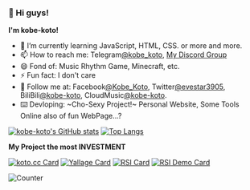 ### 👋 Hi guys!

**I'm kobe-koto!**


- 🌱 I’m currently learning JavaScript, HTML, CSS. or more and more.
- 📫 How to reach me: Telegram[@kobe_koto](https://t.me/kobe_koto), [My Discord Group](https://discord.gg/HPX5zu8vYX)
- 😄 Fond of: Music Rhythm Game, Minecraft, etc.
- ⚡ Fun fact: I don't care
- 👯 Follow me at: Facebook[@Kobe_Koto](https://www.facebook.com/profile.php?id=100075633594530), Twitter[@evestar3905](https://twitter.com/evestar3905), BiliBili[@kobe-koto](https://space.bilibili.com/275678621), CloudMusic[@kobe-koto](https://music.163.com/user/home?id=1352374026).
- ⌨️ Devloping: ~Cho-Sexy Project!~ Personal Website, Some Tools Online also of fun WebPage...?


[![kobe-koto's GitHub stats](http://gh-stats.koto.cc/api?username=kobe-koto&show_icons=true&theme=dracula&bg_color=DEG,ff9a9e,ff9a9e,fecfef&title_color=ffffff&hide_border=true&locale=zh-tw)](https://github.com/kobe-koto)
[![Top Langs](http://gh-stats.koto.cc/api/top-langs/?username=kobe-koto&layout=compact&show_icons=true&theme=dracula&bg_color=DEG,fbc2eb,a6c1ee&title_color=ffffff&hide_border=true&locale=zh-tw)](https://github.com/kobe-koto)

**My Project the most INVESTMENT**

[![koto.cc Card](http://gh-stats.koto.cc/api/pin/?username=kobe-koto&repo=kobe-koto.github.io&show_icons=true&theme=dracula&bg_color=DEG,667eea,764ba2&title_color=ffffff&hide_border=true&locale=zh-tw)](https://github.com/kobe-koto/kobe-koto.github.io)
[![Yallage Card](http://gh-stats.koto.cc/api/pin/?username=kobe-koto&repo=Yallage&show_icons=true&theme=dracula&bg_color=DEG,667eea,764ba2&title_color=ffffff&hide_border=true&locale=zh-tw)](https://github.com/kobe-koto/Yallage)
[![RSI Card](http://gh-stats.koto.cc/api/pin/?username=kobe-koto&repo=Random-Sexy-Img&show_icons=true&theme=dracula&bg_color=DEG,667eea,764ba2&title_color=ffffff&hide_border=true&locale=zh-tw)](https://github.com/kobe-koto/Random-Sexy-Img)
[![RSI Demo Card](http://gh-stats.koto.cc/api/pin/?username=kobe-koto&repo=RandomSexyAPI-Demo&show_icons=true&theme=dracula&bg_color=DEG,667eea,764ba2&title_color=ffffff&hide_border=true&locale=zh-tw)](https://github.com/kobe-koto/RandomSexyAPI-Demo)

<!-- background-image: linear-gradient(to top, #ff9a9e 0%, #fecfef 99%, #fecfef 100%);

d4fc79,96e6a1
-->
<!--
- 👯 I’m looking to collaborate on ...
- 🤔 I’m looking for help with ...
- 💬 Ask me about ...
- 🔭 I’m currently working on ...
-->

<img src="https://counter.koto.cc/?img&FontFamily=monospace&Color=ffffff&HitText=Total%20Hits&VisitorText=Total%20Visitors&cache=1145141919810" alt="Counter"></img>

